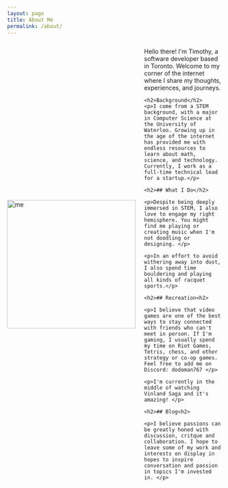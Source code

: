 ```yaml
---
layout: page
title: About Me
permalink: /about/
---
```


<div style="display: flex; align-items: center;">
  <img src="../assets/images/head_shot.png" alt="me" style="width: 300px; height: 300px;">
  <div style="margin-left: 20px;">
    <p>Hello there! I'm Timothy, a software developer based in Toronto. Welcome to my corner of the internet where I share my thoughts, experiences, and journeys.</p>
    
    <h2>Background</h2>
    <p>I come from a STEM background, with a major in Computer Science at the University of Waterloo. Growing up in the age of the internet has provided me with endless resources to learn about math, science, and technology. Currently, I work as a full-time technical lead for a startup.</p>

    <h2>## What I Do</h2>

    <p>Despite being deeply immersed in STEM, I also love to engage my right hemisphere. You might find me playing or creating music when I'm not doodling or designing. </p>

    <p>In an effort to avoid withering away into dust, I also spend time bouldering and playing all kinds of racquet sports.</p>

    <h2>## Recreation<h2>

    <p>I believe that video games are one of the best ways to stay connected with friends who can't meet in person. If I'm gaming, I usually spend my time on Riot Games, Tetris, chess, and other strategy or co-op games. Feel free to add me on Discord: dodoman767 </p>

    <p>I'm currently in the middle of watching Vinland Saga and it's amazing! </p>

    <h2>## Blog<h2>

    <p>I believe passions can be greatly honed with discussion, critque and collaboration. I hope to leave some of my work and interests on display in hopes to inspire conversation and passion in topics I'm invested in. </p>
 </div>
</div>